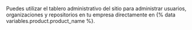 Puedes utilizar el tablero administrativo del sitio para administrar usuarios, organizaciones y repositorios en tu empresa directamente en {% data variables.product.product_name %}.